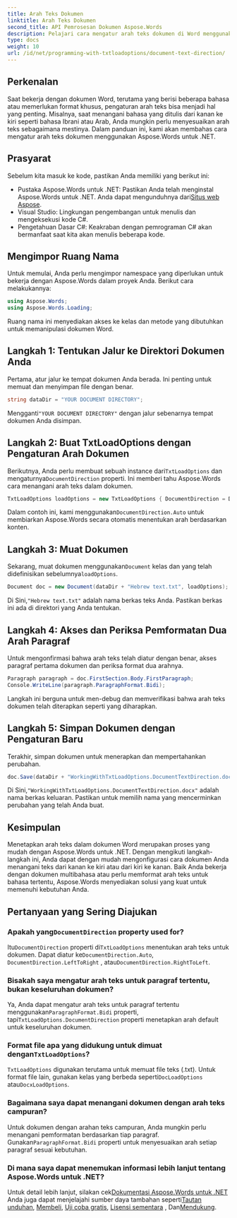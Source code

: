 ```yaml
---
title: Arah Teks Dokumen
linktitle: Arah Teks Dokumen
second_title: API Pemrosesan Dokumen Aspose.Words
description: Pelajari cara mengatur arah teks dokumen di Word menggunakan Aspose.Words untuk .NET dengan panduan langkah demi langkah ini. Sempurna untuk menangani bahasa yang ditulis dari kanan ke kiri.
type: docs
weight: 10
url: /id/net/programming-with-txtloadoptions/document-text-direction/
---
```

## Perkenalan

Saat bekerja dengan dokumen Word, terutama yang berisi beberapa bahasa atau memerlukan format khusus, pengaturan arah teks bisa menjadi hal yang penting. Misalnya, saat menangani bahasa yang ditulis dari kanan ke kiri seperti bahasa Ibrani atau Arab, Anda mungkin perlu menyesuaikan arah teks sebagaimana mestinya. Dalam panduan ini, kami akan membahas cara mengatur arah teks dokumen menggunakan Aspose.Words untuk .NET. 

## Prasyarat

Sebelum kita masuk ke kode, pastikan Anda memiliki yang berikut ini:

-  Pustaka Aspose.Words untuk .NET: Pastikan Anda telah menginstal Aspose.Words untuk .NET. Anda dapat mengunduhnya dari[Situs web Aspose](https://releases.aspose.com/words/net/).
- Visual Studio: Lingkungan pengembangan untuk menulis dan mengeksekusi kode C#.
- Pengetahuan Dasar C#: Keakraban dengan pemrograman C# akan bermanfaat saat kita akan menulis beberapa kode.

## Mengimpor Ruang Nama

Untuk memulai, Anda perlu mengimpor namespace yang diperlukan untuk bekerja dengan Aspose.Words dalam proyek Anda. Berikut cara melakukannya:

```csharp
using Aspose.Words;
using Aspose.Words.Loading;
```

Ruang nama ini menyediakan akses ke kelas dan metode yang dibutuhkan untuk memanipulasi dokumen Word.

## Langkah 1: Tentukan Jalur ke Direktori Dokumen Anda

Pertama, atur jalur ke tempat dokumen Anda berada. Ini penting untuk memuat dan menyimpan file dengan benar.

```csharp
string dataDir = "YOUR DOCUMENT DIRECTORY";
```

 Mengganti`"YOUR DOCUMENT DIRECTORY"` dengan jalur sebenarnya tempat dokumen Anda disimpan.

## Langkah 2: Buat TxtLoadOptions dengan Pengaturan Arah Dokumen

 Berikutnya, Anda perlu membuat sebuah instance dari`TxtLoadOptions` dan mengaturnya`DocumentDirection` properti. Ini memberi tahu Aspose.Words cara menangani arah teks dalam dokumen.

```csharp
TxtLoadOptions loadOptions = new TxtLoadOptions { DocumentDirection = DocumentDirection.Auto };
```

 Dalam contoh ini, kami menggunakan`DocumentDirection.Auto` untuk membiarkan Aspose.Words secara otomatis menentukan arah berdasarkan konten.

## Langkah 3: Muat Dokumen

 Sekarang, muat dokumen menggunakan`Document` kelas dan yang telah didefinisikan sebelumnya`loadOptions`.

```csharp
Document doc = new Document(dataDir + "Hebrew text.txt", loadOptions);
```

 Di Sini,`"Hebrew text.txt"` adalah nama berkas teks Anda. Pastikan berkas ini ada di direktori yang Anda tentukan.

## Langkah 4: Akses dan Periksa Pemformatan Dua Arah Paragraf

Untuk mengonfirmasi bahwa arah teks telah diatur dengan benar, akses paragraf pertama dokumen dan periksa format dua arahnya.

```csharp
Paragraph paragraph = doc.FirstSection.Body.FirstParagraph;
Console.WriteLine(paragraph.ParagraphFormat.Bidi);
```

Langkah ini berguna untuk men-debug dan memverifikasi bahwa arah teks dokumen telah diterapkan seperti yang diharapkan.

## Langkah 5: Simpan Dokumen dengan Pengaturan Baru

Terakhir, simpan dokumen untuk menerapkan dan mempertahankan perubahan.

```csharp
doc.Save(dataDir + "WorkingWithTxtLoadOptions.DocumentTextDirection.docx");
```

 Di Sini,`"WorkingWithTxtLoadOptions.DocumentTextDirection.docx"` adalah nama berkas keluaran. Pastikan untuk memilih nama yang mencerminkan perubahan yang telah Anda buat.

## Kesimpulan

Menetapkan arah teks dalam dokumen Word merupakan proses yang mudah dengan Aspose.Words untuk .NET. Dengan mengikuti langkah-langkah ini, Anda dapat dengan mudah mengonfigurasi cara dokumen Anda menangani teks dari kanan ke kiri atau dari kiri ke kanan. Baik Anda bekerja dengan dokumen multibahasa atau perlu memformat arah teks untuk bahasa tertentu, Aspose.Words menyediakan solusi yang kuat untuk memenuhi kebutuhan Anda.

## Pertanyaan yang Sering Diajukan

###  Apakah yang`DocumentDirection` property used for?

Itu`DocumentDirection` properti di`TxtLoadOptions` menentukan arah teks untuk dokumen. Dapat diatur ke`DocumentDirection.Auto`, `DocumentDirection.LeftToRight` , atau`DocumentDirection.RightToLeft`.

### Bisakah saya mengatur arah teks untuk paragraf tertentu, bukan keseluruhan dokumen?

 Ya, Anda dapat mengatur arah teks untuk paragraf tertentu menggunakan`ParagraphFormat.Bidi` properti, tapi`TxtLoadOptions.DocumentDirection` properti menetapkan arah default untuk keseluruhan dokumen.

###  Format file apa yang didukung untuk dimuat dengan`TxtLoadOptions`?

`TxtLoadOptions` digunakan terutama untuk memuat file teks (.txt). Untuk format file lain, gunakan kelas yang berbeda seperti`DocLoadOptions` atau`DocxLoadOptions`.

### Bagaimana saya dapat menangani dokumen dengan arah teks campuran?

 Untuk dokumen dengan arahan teks campuran, Anda mungkin perlu menangani pemformatan berdasarkan tiap paragraf. Gunakan`ParagraphFormat.Bidi` properti untuk menyesuaikan arah setiap paragraf sesuai kebutuhan.

### Di mana saya dapat menemukan informasi lebih lanjut tentang Aspose.Words untuk .NET?

 Untuk detail lebih lanjut, silakan cek[Dokumentasi Aspose.Words untuk .NET](https://reference.aspose.com/words/net/) Anda juga dapat menjelajahi sumber daya tambahan seperti[Tautan unduhan](https://releases.aspose.com/words/net/), [Membeli](https://purchase.aspose.com/buy), [Uji coba gratis](https://releases.aspose.com/), [Lisensi sementara](https://purchase.aspose.com/temporary-license/) , Dan[Mendukung](https://forum.aspose.com/c/words/8).